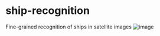 # ship-recognition
Fine-grained recognition of ships in satellite images
![image](https://github.com/Johncheng1/ship-recognition/图8-6.jpg)
